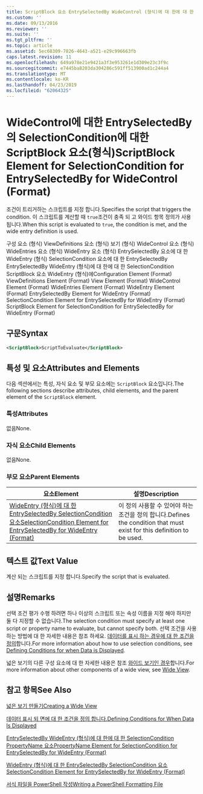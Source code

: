 ```yaml
---
title: ScriptBlock 요소 EntrySelectedBy WideControl (형식)에 대 한에 대 한 SelectionCondition | Microsoft Docs
ms.custom: ''
ms.date: 09/13/2016
ms.reviewer: ''
ms.suite: ''
ms.tgt_pltfrm: ''
ms.topic: article
ms.assetid: 5ec68309-7826-4643-a521-e29c996663fb
caps.latest.revision: 11
ms.openlocfilehash: 649a978e21e9421a3f3e953261e1d309e23c3f9c
ms.sourcegitcommit: e7445ba8203da304286c591ff513900ad1c244a4
ms.translationtype: MT
ms.contentlocale: ko-KR
ms.lasthandoff: 04/23/2019
ms.locfileid: "62064325"
---
```

# <a name="scriptblock-element-for-selectioncondition-for-entryselectedby-for-widecontrol-format"></a><span data-ttu-id="59ce3-102">WideControl에 대한 EntrySelectedBy의 SelectionCondition에 대한 ScriptBlock 요소(형식)</span><span class="sxs-lookup"><span data-stu-id="59ce3-102">ScriptBlock Element for SelectionCondition for EntrySelectedBy for WideControl (Format)</span></span>

<span data-ttu-id="59ce3-103">조건이 트리거하는 스크립트를 지정 합니다.</span><span class="sxs-lookup"><span data-stu-id="59ce3-103">Specifies the script that triggers the condition.</span></span> <span data-ttu-id="59ce3-104">이 스크립트를 계산할 때 `true`조건이 충족 되 고 와이드 항목 정의가 사용 됩니다.</span><span class="sxs-lookup"><span data-stu-id="59ce3-104">When this script is evaluated to `true`, the condition is met, and the wide entry definition is used.</span></span>

<span data-ttu-id="59ce3-105">구성 요소 (형식) ViewDefinitions 요소 (형식) 보기 (형식) WideControl 요소 (형식) WideEntries 요소 (형식) WideEntry 요소 (형식) EntrySelectedBy 요소에 대 한 WideEntry (형식) SelectionCondition 요소에 대 한 EntrySelectedBy EntrySelectedBy WideEntry (형식)에 대 한에 대 한 SelectionCondition ScriptBlock 요소 WideEntry (형식)에</span><span class="sxs-lookup"><span data-stu-id="59ce3-105">Configuration Element (Format) ViewDefinitions Element (Format) View Element (Format) WideControl Element (Format) WideEntries Element (Format) WideEntry Element (Format) EntrySelectedBy Element for WideEntry (Format) SelectionCondition Element for EntrySelectedBy for WideEntry (Format) ScriptBlock Element for SelectionCondition for EntrySelectedBy for WideEntry (Format)</span></span>

## <a name="syntax"></a><span data-ttu-id="59ce3-106">구문</span><span class="sxs-lookup"><span data-stu-id="59ce3-106">Syntax</span></span>

```xml
<ScriptBlock>ScriptToEvaluate</ScriptBlock>
```

## <a name="attributes-and-elements"></a><span data-ttu-id="59ce3-107">특성 및 요소</span><span class="sxs-lookup"><span data-stu-id="59ce3-107">Attributes and Elements</span></span>

<span data-ttu-id="59ce3-108">다음 섹션에서는 특성, 자식 요소 및 부모 요소에는 `ScriptBlock` 요소입니다.</span><span class="sxs-lookup"><span data-stu-id="59ce3-108">The following sections describe attributes, child elements, and the parent element of the `ScriptBlock` element.</span></span>

### <a name="attributes"></a><span data-ttu-id="59ce3-109">특성</span><span class="sxs-lookup"><span data-stu-id="59ce3-109">Attributes</span></span>

<span data-ttu-id="59ce3-110">없음</span><span class="sxs-lookup"><span data-stu-id="59ce3-110">None.</span></span>

### <a name="child-elements"></a><span data-ttu-id="59ce3-111">자식 요소</span><span class="sxs-lookup"><span data-stu-id="59ce3-111">Child Elements</span></span>

<span data-ttu-id="59ce3-112">없음</span><span class="sxs-lookup"><span data-stu-id="59ce3-112">None.</span></span>

### <a name="parent-elements"></a><span data-ttu-id="59ce3-113">부모 요소</span><span class="sxs-lookup"><span data-stu-id="59ce3-113">Parent Elements</span></span>

|<span data-ttu-id="59ce3-114">요소</span><span class="sxs-lookup"><span data-stu-id="59ce3-114">Element</span></span>|<span data-ttu-id="59ce3-115">설명</span><span class="sxs-lookup"><span data-stu-id="59ce3-115">Description</span></span>|
|-------------|-----------------|
|[<span data-ttu-id="59ce3-116">WideEntry (형식)에 대 한 EntrySelectedBy SelectionCondition 요소</span><span class="sxs-lookup"><span data-stu-id="59ce3-116">SelectionCondition Element for EntrySelectedBy for WideEntry (Format)</span></span>](./selectioncondition-element-for-entryselectedby-for-widecontrol-format.md)|<span data-ttu-id="59ce3-117">이 정의 사용할 수 있어야 하는 조건을 정의 합니다.</span><span class="sxs-lookup"><span data-stu-id="59ce3-117">Defines the condition that must exist for this definition to be used.</span></span>|

## <a name="text-value"></a><span data-ttu-id="59ce3-118">텍스트 값</span><span class="sxs-lookup"><span data-stu-id="59ce3-118">Text Value</span></span>

<span data-ttu-id="59ce3-119">계산 되는 스크립트를 지정 합니다.</span><span class="sxs-lookup"><span data-stu-id="59ce3-119">Specify the script that is evaluated.</span></span>

## <a name="remarks"></a><span data-ttu-id="59ce3-120">설명</span><span class="sxs-lookup"><span data-stu-id="59ce3-120">Remarks</span></span>

<span data-ttu-id="59ce3-121">선택 조건 평가 수행 하려면 하나 이상의 스크립트 또는 속성 이름을 지정 해야 하지만 둘 다 지정할 수 없습니다.</span><span class="sxs-lookup"><span data-stu-id="59ce3-121">The selection condition must specify at least one script or property name to evaluate, but cannot specify both.</span></span> <span data-ttu-id="59ce3-122">선택 조건을 사용 하는 방법에 대 한 자세한 내용은 참조 하세요. [데이터를 표시 하는 경우에 대 한 조건을 정의](./defining-conditions-for-displaying-data.md)합니다.</span><span class="sxs-lookup"><span data-stu-id="59ce3-122">For more information about how to use selection conditions, see [Defining Conditions for when Data is Displayed](./defining-conditions-for-displaying-data.md).</span></span>

<span data-ttu-id="59ce3-123">넓은 보기의 다른 구성 요소에 대 한 자세한 내용은 참조 [와이드 보기인 경우](./creating-a-wide-view.md)합니다.</span><span class="sxs-lookup"><span data-stu-id="59ce3-123">For more information about other components of a wide view, see [Wide View](./creating-a-wide-view.md).</span></span>

## <a name="see-also"></a><span data-ttu-id="59ce3-124">참고 항목</span><span class="sxs-lookup"><span data-stu-id="59ce3-124">See Also</span></span>

[<span data-ttu-id="59ce3-125">넓은 보기 만들기</span><span class="sxs-lookup"><span data-stu-id="59ce3-125">Creating a Wide View</span></span>](./creating-a-wide-view.md)

[<span data-ttu-id="59ce3-126">데이터 표시 되 면에 대 한 조건을 정의 합니다.</span><span class="sxs-lookup"><span data-stu-id="59ce3-126">Defining Conditions for When Data Is Displayed</span></span>](./defining-conditions-for-displaying-data.md)

[<span data-ttu-id="59ce3-127">EntrySelectedBy WideEntry (형식)에 대 한에 대 한 SelectionCondition PropertyName 요소</span><span class="sxs-lookup"><span data-stu-id="59ce3-127">PropertyName Element for SelectionCondition for EntrySelectedBy for WideEntry (Format)</span></span>](./propertyname-element-for-selectioncondition-for-entryselectedby-for-wideentry-format.md)

[<span data-ttu-id="59ce3-128">WideEntry (형식)에 대 한 EntrySelectedBy SelectionCondition 요소</span><span class="sxs-lookup"><span data-stu-id="59ce3-128">SelectionCondition Element for EntrySelectedBy for WideEntry (Format)</span></span>](./selectioncondition-element-for-entryselectedby-for-widecontrol-format.md)

[<span data-ttu-id="59ce3-129">서식 파일을 PowerShell 작성</span><span class="sxs-lookup"><span data-stu-id="59ce3-129">Writing a PowerShell Formatting File</span></span>](./writing-a-powershell-formatting-file.md)
